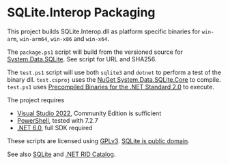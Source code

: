 # SQLite.Interop Packaging

This project builds SQLite.Interop.dll as platform specific binaries for `win-arm`, `win-arm64`, `win-x86` and `win-x64`.

The `package.ps1` script will build from the versioned source for [System.Data.SQLite](https://system.data.sqlite.org). See script for URL and SHA256.

The `test.ps1` script will use both `sqlite3` and `dotnet` to perform a test of the binary dll. `test.csproj` uses the [NuGet System.Data.SQLite.Core](https://www.nuget.org/packages/System.Data.SQLite.Core/) to compile. `test.ps1` uses [Precompiled Binaries for the .NET Standard 2.0](https://system.data.sqlite.org/index.html/doc/trunk/www/downloads.wiki) to execute.

The project requires

- [Visual Studio 2022](https://visualstudio.microsoft.com/vs/), Community Edition is sufficient
- [PowerShell](https://github.com/PowerShell/PowerShell), tested with 7.2.7
- [.NET 6.0](https://dotnet.microsoft.com/en-us/download/dotnet/6.0), full SDK required

These scripts are licensed using [GPLv3](http://www.gnu.org/licenses). [SQLite is public domain](https://www.sqlite.org/copyright.html).

See also [SQLite](https://system.data.sqlite.org/index.html/doc/trunk/www/downloads.wiki) and [.NET RID Catalog](https://learn.microsoft.com/en-us/dotnet/core/rid-catalog).
